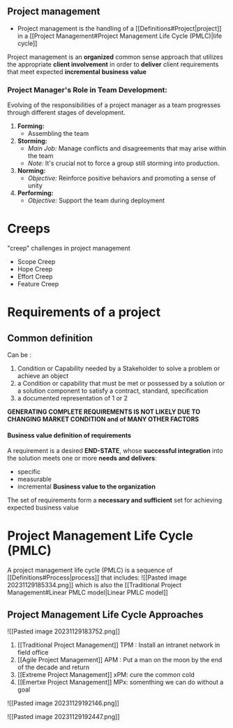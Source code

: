 ## **Project management**

- Project management is the handling of a [[Definitions#Project|project]] in a [[Project Management#Project Management Life Cycle (PMLC)|life cycle]]

Project management is an **organized** common sense approach that utilizes the appropriate **client involvement** in order to **deliver** client requirements that meet expected **incremental business value**

### Project Manager's Role in Team Development:
Evolving of the responsibilities of a project manager as a team progresses through different stages of development.
1. **Forming:**
   -  Assembling the team
2. **Storming:**
   - *Main Job:* Manage conflicts and disagreements that may arise within the team
   - *Note:* It's crucial not to force a group still storming into production.
3. **Norming:**
   - *Objective:* Reinforce positive behaviors and promoting a sense of unity
4. **Performing:**
   - *Objective:* Support the team during deployment
# Creeps
"creep" challenges in project management
- Scope Creep
- Hope Creep
- Effort Creep 
- Feature Creep
# Requirements of a project

## Common definition 
Can be :
1. Condition or Capability needed by a Stakeholder to solve a problem or achieve an object 
 2. a Condition or capability that must be met or possessed by a solution or a solution component to satisfy a contract, standard, specification 
3. a documented representation of 1 or 2 

**GENERATING COMPLETE REQUIREMENTS IS NOT LIKELY DUE TO CHANGING MARKET CONDITION and of MANY OTHER FACTORS**
#### Business value definition of requirements
A requirement is a desired **END-STATE**, whose **successful integration** into the solution meets one or more **needs and delivers**: 
- specific 
- measurable 
- incremental 
**Business value to the organization** 

The set of requirements form a **necessary and sufficient** set for achieving expected business value 



# Project Management Life Cycle (PMLC)
A project management life cycle (PMLC) is a sequence of [[Definitions#Process|process]] that includes:
![[Pasted image 20231129185334.png]]
which is also the [[Traditional Project Management#Linear PMLC model|Linear PMLC model]]
## Project Management Life Cycle Approaches
![[Pasted image 20231129183752.png]]

1. [[Traditional Project Management]] TPM : Install an intranet network in field office
2. [[Agile Project Management]] APM : Put a man on the moon by the end of the decade and return 
3. [[Extreme Project Management]] xPM: cure the common cold 
4. [[Emertxe Project Management]] MPx: somenthing we can do without a goal 


![[Pasted image 20231129192146.png]]

![[Pasted image 20231129192447.png]]


